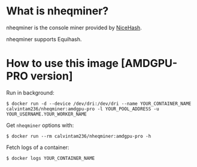 # What is nheqminer?

nheqminer is the console miner provided by [NiceHash](https://github.com/nicehash/nheqminer).

nheqminer supports Equihash.

# How to use this image [AMDGPU-PRO version]

Run in background:

```console
$ docker run -d --device /dev/dri:/dev/dri --name YOUR_CONTAINER_NAME calvintam236/nheqminer:amdgpu-pro -l YOUR_POOL_ADDRESS -u YOUR_USERNAME.YOUR_WORKER_NAME
```

Get `nheqminer` options with:

```console
$ docker run --rm calvintam236/nheqminer:amdgpu-pro -h
```

Fetch logs of a container:

```console
$ docker logs YOUR_CONTAINER_NAME
```
